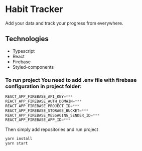 # Habit Tracker

Add your data and track your progress from everywhere.

## Technologies

- Typescript
- React
- Firebase
- Styled-components

### To run project You need to add .env file with firebase configuration in project folder:

```js
REACT_APP_FIREBASE_API_KEY=***
REACT_APP_FIREBASE_AUTH_DOMAIN=***
REACT_APP_FIREBASE_PROJECT_ID=***
REACT_APP_FIREBASE_STORAGE_BUCKET=***
REACT_APP_FIREBASE_MESSAGING_SENDER_ID=***
REACT_APP_FIREBASE_APP_ID=***
```

Then simply add repositories and run project

```js
yarn install
yarn start
```
